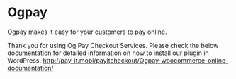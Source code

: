 # Ogpay
Ogpay makes it easy for your customers to pay online.

Thank you for using Og Pay Checkout Services.
Please check the below documentation for detailed information on how to install our plugin in WordPress.
http://pay-it.mobi/payitcheckout/Ogpay-woocommerce-online-documentation/

